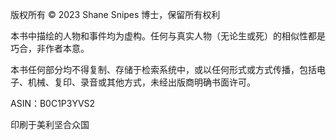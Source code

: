 版权所有 © 2023 Shane Snipes 博士，保留所有权利

本书中描绘的人物和事件均为虚构。任何与真实人物（无论生或死）的相似性都是巧合，非作者本意。

本书任何部分均不得复制、存储于检索系统中，或以任何形式或方式传播，包括电子、机械、复印、录音或其他方式，未经出版商明确书面许可。

ASIN：B0C1P3YVS2

印刷于美利坚合众国
